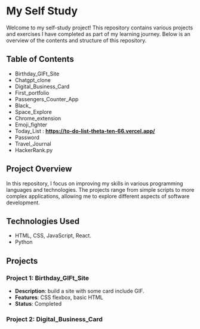 # My Self Study

Welcome to my self-study project! This repository contains various projects and exercises I have completed as part of my learning journey. Below is an overview of the contents and structure of this repository.

## Table of Contents
- Birthday_GIFt_Site
- Chatgpt_clone
- Digital_Business_Card
- First_portfolio
- Passengers_Counter_App
- Black_
- Space_Explore
- Chrome_extension
- Emoji_fighter
- Today_List : **https://to-do-list-theta-ten-66.vercel.app/**
- Password
- Travel_Journal
- HackerRank.py

## Project Overview
In this repository, I focus on improving my skills in various programming languages and technologies. The projects range from simple scripts to more complex applications, allowing me to explore different aspects of software development.

## Technologies Used
- HTML, CSS, JavaScript, React.
- Python

## Projects
### Project 1: Birthday_GIFt_Site
- **Description**: build a site with some card include GIF.
- **Features**: CSS flexbox, basic HTML
- **Status**: Completed

### Project 2: Digital_Business_Card

